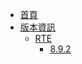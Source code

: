 * [首頁](/#/)
* [版本資訊](RELEASE/README)
    * [RTE](RELEASE/RTE/README)
        * [8.9.2](RELEASE/RTE/8.9.2)